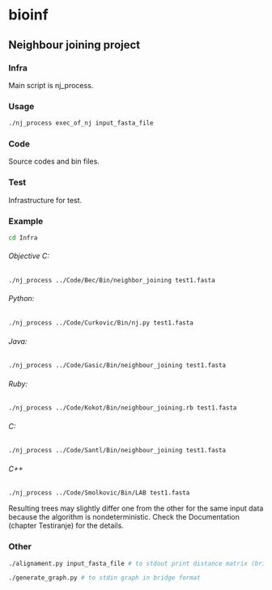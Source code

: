 bioinf
======

## Neighbour joining project

### Infra

Main script is nj_process.

### Usage

```sh
./nj_process exec_of_nj input_fasta_file
```

### Code

Source codes and bin files.

### Test

Infrastructure for test.

### Example

```sh
cd Infra
```

###### Objective C:
```sh
./nj_process ../Code/Bec/Bin/neighbor_joining test1.fasta
```
###### Python:
```sh
./nj_process ../Code/Curkovic/Bin/nj.py test1.fasta
```

###### Java:
```sh
./nj_process ../Code/Gasic/Bin/neighbour_joining test1.fasta 
```

###### Ruby:
```sh
./nj_process ../Code/Kokot/Bin/neighbour_joining.rb test1.fasta 
```

###### C:
```sh
./nj_process ../Code/Santl/Bin/neighbour_joining test1.fasta 
```

###### C++
```sh
./nj_process ../Code/Smolkovic/Bin/LAB test1.fasta 
```

Resulting trees may slightly differ one from the other for the same input data because the algorithm is nondeterministic. Check the Documentation (chapter Testiranje) for the details. 

### Other

```sh
./alignament.py input_fasta_file # to stdout print distance matrix (bridges)
```

```sh
./generate_graph.py # to stdin graph in bridge format
```